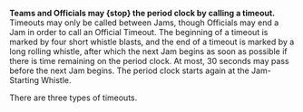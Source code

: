 **Teams and Officials may {stop} the period clock by calling a timeout.** Timeouts may only be called between Jams, though Officials may end a Jam in order to call an Official Timeout. The beginning of a timeout is marked by four short whistle blasts, and the end of a timeout is marked by a long rolling whistle, after which the next Jam begins as soon as possible if there is time remaining on the period clock. At most, 30 seconds may pass before the next Jam begins. The period clock starts again at the Jam-Starting Whistle.

There are three types of timeouts.
